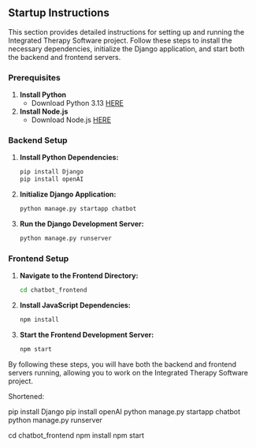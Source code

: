 ## Startup Instructions

This section provides detailed instructions for setting up and running the Integrated Therapy Software project. Follow these steps to install the necessary dependencies, initialize the Django application, and start both the backend and frontend servers.

### Prerequisites

1. **Install Python**
    - Download Python 3.13 [HERE](https://www.python.org/downloads/release/python-3130/)
2. **Install Node.js**
    - Download Node.js [HERE](https://nodejs.org/en/download/prebuilt-installer)

### Backend Setup

1. **Install Python Dependencies:**
    ```bash
    pip install Django
    pip install openAI
    ```

2. **Initialize Django Application:**
    ```bash
    python manage.py startapp chatbot
    ```

3. **Run the Django Development Server:**
    ```bash
    python manage.py runserver
    ```

### Frontend Setup

1. **Navigate to the Frontend Directory:**
    ```bash
    cd chatbot_frontend
    ```

2. **Install JavaScript Dependencies:**
    ```bash
    npm install
    ```

3. **Start the Frontend Development Server:**
    ```bash
    npm start
    ```

By following these steps, you will have both the backend and frontend servers running, allowing you to work on the Integrated Therapy Software project.

Shortened:

pip install Django
pip install openAI
python manage.py startapp chatbot
python manage.py runserver

cd chatbot_frontend
npm install
npm start
